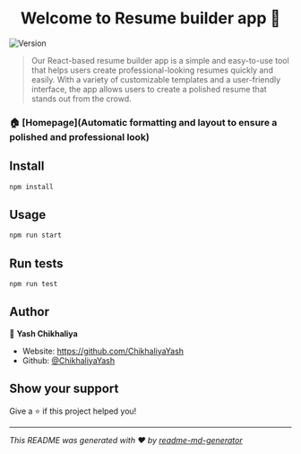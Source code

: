 <h1 align="center">Welcome to Resume builder app 👋</h1>
<p>
  <img alt="Version" src="https://img.shields.io/badge/version-0.1.0-blue.svg?cacheSeconds=2592000" />
</p>

> Our React-based resume builder app is a simple and easy-to-use tool that helps users create professional-looking resumes quickly and easily. With a variety of customizable templates and a user-friendly interface, the app allows users to create a polished resume that stands out from the crowd.

### 🏠 [Homepage](Automatic formatting and layout to ensure a polished and professional look)

## Install

```sh
npm install
```

## Usage

```sh
npm run start
```

## Run tests

```sh
npm run test
```

## Author

👤 **Yash Chikhaliya**

* Website: https://github.com/ChikhaliyaYash
* Github: [@ChikhaliyaYash](https://github.com/ChikhaliyaYash)

## Show your support

Give a ⭐️ if this project helped you!

***
_This README was generated with ❤️ by [readme-md-generator](https://github.com/kefranabg/readme-md-generator)_
